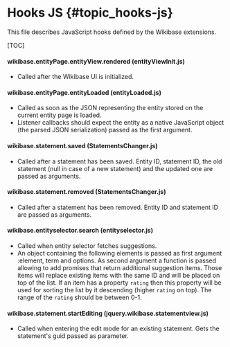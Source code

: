 # Hooks JS {#topic_hooks-js}

This file describes JavaScript hooks defined by the Wikibase extensions.

[TOC]

#### wikibase.entityPage.entityView.rendered (entityViewInit.js)
  * Called after the Wikibase UI is initialized.

#### wikibase.entityPage.entityLoaded (entityLoaded.js)
  * Called as soon as the JSON representing the entity stored on the current entity page is loaded.
  * Listener callbacks should expect the entity as a native JavaScript object (the parsed JSON serialization) passed as the first argument.

#### wikibase.statement.saved (StatementsChanger.js)
  * Called after a statement has been saved. Entity ID, statement ID, the old statement (null in case of a new statement) and the updated one are passed as arguments.

#### wikibase.statement.removed (StatementsChanger.js)
  * Called after a statement has been removed. Entity ID and statement ID are passed as arguments.

#### wikibase.entityselector.search (entityselector.js)
  * Called when entity selector fetches suggestions.
  * An object containing the following elements is passed as first argument :element, term and options. As second argument a function is passed allowing to add promises that return additional suggestion items. Those items will replace existing items with the same ID and will be placed on top of the list. If an item has a property `rating` then this property will be used for sorting the list by it descending (higher `rating` on top). The range of the `rating` should be between 0-1.

#### wikibase.statement.startEditing (jquery.wikibase.statementview.js)
  * Called when entering the edit mode for an existing statement. Gets the statement's guid passed as parameter.
